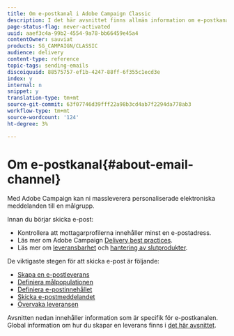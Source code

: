 ```yaml
---
title: Om e-postkanal i Adobe Campaign Classic
description: I det här avsnittet finns allmän information om e-postkanalen i Adobe Campaign Classic.
page-status-flag: never-activated
uuid: aaef3c4a-99b2-4554-9a78-bb66459e45a4
contentOwner: sauviat
products: SG_CAMPAIGN/CLASSIC
audience: delivery
content-type: reference
topic-tags: sending-emails
discoiquuid: 88575757-ef1b-4247-88ff-6f355c1ecd3e
index: y
internal: n
snippet: y
translation-type: tm+mt
source-git-commit: 63f07746d39fff22a98b3cd4ab7f2294da778ab3
workflow-type: tm+mt
source-wordcount: '124'
ht-degree: 3%

---
```



# Om e-postkanal{#about-email-channel}

Med Adobe Campaign kan ni massleverera personaliserade elektroniska meddelanden till en målgrupp.

Innan du börjar skicka e-post:

* Kontrollera att mottagarprofilerna innehåller minst en e-postadress.
* Läs mer om Adobe Campaign [Delivery best practices](../../delivery/using/delivery-best-practices.md).
* Läs mer om [leveransbarhet](../../delivery/using/about-deliverability.md) och [hantering av slutprodukter](https://helpx.adobe.com/campaign/kb/acc-deliverability.html).

De viktigaste stegen för att skicka e-post är följande:

* [Skapa en e-postleverans](../../delivery/using/creating-an-email-delivery.md)
* [Definiera målpopulationen](../../delivery/using/steps-defining-the-target-population.md)
* [Definiera e-postinnehållet](../../delivery/using/defining-the-email-content.md)
* [Skicka e-postmeddelandet](../../delivery/using/sending-messages.md)
* [Övervaka leveransen](../../delivery/using/monitoring-a-delivery.md)

Avsnitten nedan innehåller information som är specifik för e-postkanalen. Global information om hur du skapar en leverans finns i [det här avsnittet](../../delivery/using/steps-about-delivery-creation-steps.md).